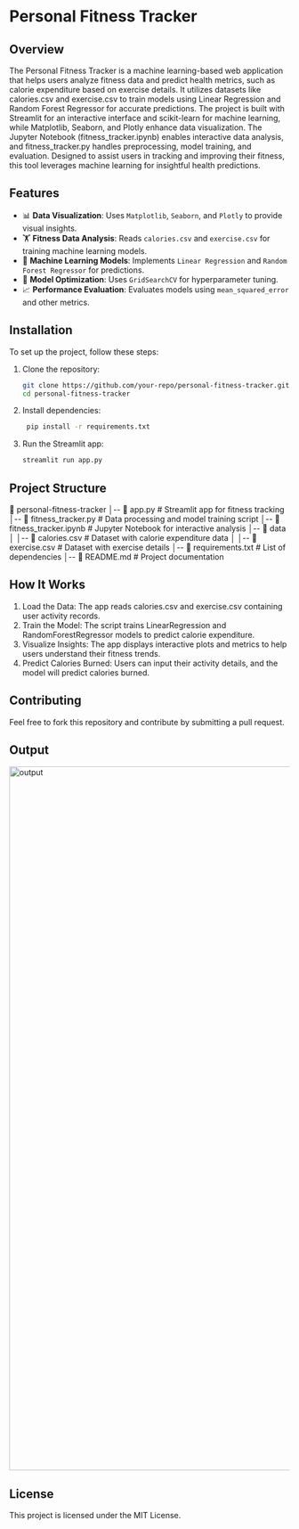 # Personal Fitness Tracker

## Overview
The Personal Fitness Tracker is a machine learning-based web application that helps users analyze fitness data and predict health metrics, such as calorie expenditure based on exercise details. It utilizes datasets like calories.csv and exercise.csv to train models using Linear Regression and Random Forest Regressor for accurate predictions. The project is built with Streamlit for an interactive interface and scikit-learn for machine learning, while Matplotlib, Seaborn, and Plotly enhance data visualization. The Jupyter Notebook (fitness_tracker.ipynb) enables interactive data analysis, and fitness_tracker.py handles preprocessing, model training, and evaluation. Designed to assist users in tracking and improving their fitness, this tool leverages machine learning for insightful health predictions.

## Features
- 📊 **Data Visualization**: Uses `Matplotlib`, `Seaborn`, and `Plotly` to provide visual insights.
- 🏋️ **Fitness Data Analysis**: Reads `calories.csv` and `exercise.csv` for training machine learning models.
- 🤖 **Machine Learning Models**: Implements `Linear Regression` and `Random Forest Regressor` for predictions.
- 🎯 **Model Optimization**: Uses `GridSearchCV` for hyperparameter tuning.
- 📈 **Performance Evaluation**: Evaluates models using `mean_squared_error` and other metrics.

## Installation
To set up the project, follow these steps:

1. Clone the repository:
   ```bash
   git clone https://github.com/your-repo/personal-fitness-tracker.git
   cd personal-fitness-tracker
   
2. Install dependencies:
   ```bash
    pip install -r requirements.txt

3. Run the Streamlit app:
   ```bash
   streamlit run app.py

## Project Structure
📂 personal-fitness-tracker
│-- 📄 app.py               # Streamlit app for fitness tracking
│-- 📄 fitness_tracker.py   # Data processing and model training script
│-- 📄 fitness_tracker.ipynb # Jupyter Notebook for interactive analysis
│-- 📂 data
│   │-- 📄 calories.csv      # Dataset with calorie expenditure data
│   │-- 📄 exercise.csv      # Dataset with exercise details
│-- 📄 requirements.txt     # List of dependencies
│-- 📄 README.md            # Project documentation

## How It Works
1. Load the Data: The app reads calories.csv and exercise.csv containing user activity records.
2. Train the Model: The script trains LinearRegression and RandomForestRegressor models to predict calorie expenditure.
3. Visualize Insights: The app displays interactive plots and metrics to help users understand their fitness trends.
4. Predict Calories Burned: Users can input their activity details, and the model will predict calories burned.

## Contributing
Feel free to fork this repository and contribute by submitting a pull request.

## Output
<img width="1264" alt="output" src="https://github.com/user-attachments/assets/55cfb6e3-5a2c-4784-98ea-3106b3a556d7" />

## License
This project is licensed under the MIT License.


